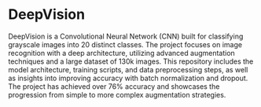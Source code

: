 # DeepVision
 DeepVision is a Convolutional Neural Network (CNN) built for classifying grayscale images into 20 distinct classes. The project focuses on image recognition with a deep architecture, utilizing advanced augmentation techniques and a large dataset of 130k images. This repository includes the model architecture, training scripts, and data preprocessing steps, as well as insights into improving accuracy with batch normalization and dropout. The project has achieved over 76% accuracy and showcases the progression from simple to more complex augmentation strategies.
